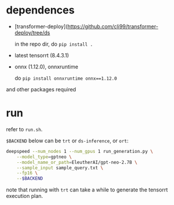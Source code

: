 
# dependences
- [transformer-deploy](https://github.com/cli99/transformer-deploy/tree/ds

  in the repo dir, do `pip install .`

- latest tensorrt (8.4.3.1)

- onnx (1.12.0), onnxruntime

  do `pip install onnxruntime onnx==1.12.0`

and other packages required

# run

refer to `run.sh`.

`$BACKEND` below can be `trt` or `ds-inference`, or `ort`:

```sh
deepspeed --num_nodes 1 --num_gpus 1 run_generation.py \
    --model_type=gptneo \
    --model_name_or_path=EleutherAI/gpt-neo-2.7B \
    --sample_input sample_query.txt \
    --fp16 \
    --$BACKEND
```

note that running with `trt` can take a while to generate the tensorrt execution plan.
